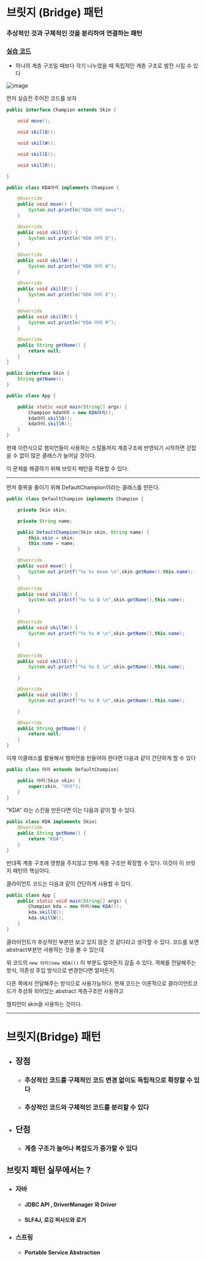# 브릿지 (Bridge) 패턴

### 추상적인 것과 구체적인 것을 분리하여 연결하는 패턴

### [실습 코드](https://github.com/saechimdaeki/GofDesignPattern-With-Java/tree/main/src/main/java/com/example/gofdesignpatternwithjava/_02_structural_patterns/_07_brdige)

- 하나의 계층 구조일 때보다 각기 나누었을 때 독립적인 계층 구조로 발전 시킬 수 있다

![image](https://user-images.githubusercontent.com/40031858/141671495-5f4815bc-e1dd-4481-8d2c-378a967a9a34.png)

먼저 실습전 주어진 코드를 보자

```java
public interface Champion extends Skin {

    void move();

    void skillQ();

    void skillW();

    void skillE();

    void skillR();

}
```

```java
public class KDA아리 implements Champion {

    @Override
    public void move() {
        System.out.println("KDA 아리 move");
    }

    @Override
    public void skillQ() {
        System.out.println("KDA 아리 Q");
    }

    @Override
    public void skillW() {
        System.out.println("KDA 아리 W");
    }

    @Override
    public void skillE() {
        System.out.println("KDA 아리 E");
    }

    @Override
    public void skillR() {
        System.out.println("KDA 아리 R");
    }

    @Override
    public String getName() {
        return null;
    }
}
```

```java
public interface Skin {
    String getName();
}
```

```java
public class App {

    public static void main(String[] args) {
        Champion kda아리 = new KDA아리();
        kda아리.skillQ();
        kda아리.skillR();
    }
}
```

현재 이런식으로 챔피언들이 사용하는 스킬들까지 계층구조에 반영되기 시작하면 걷잡을 수 없이 많은 클래스가 늘어날 것이다.

이 문제를 해결하기 위해 브릿지 패턴을 적용할 수 있다.

----

먼저 중복을 줄이기 위해 DefaultChampion이라는 클래스를 만든다.

```java
public class DefaultChampion implements Champion {

    private Skin skin;

    private String name;

    public DefaultChampion(Skin skin, String name) {
        this.skin = skin;
        this.name = name;
    }

    @Override
    public void move() {
        System.out.printf("%s %s move \n",skin.getName(),this.name);
    }

    @Override
    public void skillQ() {
        System.out.printf("%s %s Q \n",skin.getName(),this.name);

    }

    @Override
    public void skillW() {
        System.out.printf("%s %s W \n",skin.getName(),this.name);

    }

    @Override
    public void skillE() {
        System.out.printf("%s %s E \n",skin.getName(),this.name);

    }

    @Override
    public void skillR() {
        System.out.printf("%s %s R \n",skin.getName(),this.name);

    }

    @Override
    public String getName() {
        return null;
    }
}
```

이제 이클래스를 활용해서 챔피언을 만들어야 한다면 다음과 같이 간단하게 할 수 있다

```java
public class 아리 extends DefaultChampion{

    public 아리(Skin skin) {
        super(skin, "아리");
    }
}
```

"KDA"  라는 스킨을 만든다면 이는 다음과 같이 할 수 있다.

```java
public class KDA implements Skin{
    @Override
    public String getName() {
        return "KDA";
    }
}
```

반대쪽 계층 구조에 영향을 주지않고 현재 계층 구조만 확장할 수 있다. 이것이 이 브릿지 패턴의 핵심이다. 

클라이언트 코드는 다음과 같이 간단하게 사용할 수 있다.

```java
public class App {
    public static void main(String[] args) {
        Champion kda = new 아리(new KDA());
        kda.skillQ();
        kda.skillW();
    }
}
```

클라이언트가 추상적인 부분만 보고 있지 않은 것 같다라고 생각할 수 있다.  코드를 보면 abstract부분만 사용하는 것을 볼 수 있는데 

위 코드의 <code>new 아리(new KDA())</code> 이 부분도 얼마든지 감출 수 있다. 객체를 전달해주는 방식, 의존성 주입 방식으로 변경한다면 얼마든지 

다른 쪽에서 전달해주는 방식으로 사용가능하다. 현재 코드는 이론적으로 클라이언트코드가 추상화 되어있는 abstract 계층구조만 사용하고

챔피언이 skin을 사용하는 것이다.

---

# 브릿지(Bridge) 패턴 

- ## 장점

  - ### 추상적인 코드를 구체적인 코드 변경 없이도 독립적으로 확장할 수 있다

  - ### 추상적인 코드와 구체적인 코드를 분리할 수 있다

- ## 단점

  - ### 계층 구조가 늘어나 복잡도가 증가할 수 있다

## 브릿지 패턴 실무에서는 ?

- ### 자바

  - #### JDBC API , DriverManager 와 Driver

  - #### SLF4J, 로깅 퍼사드와 로거

- ### 스프링

  - #### Portable Service Abstraction



